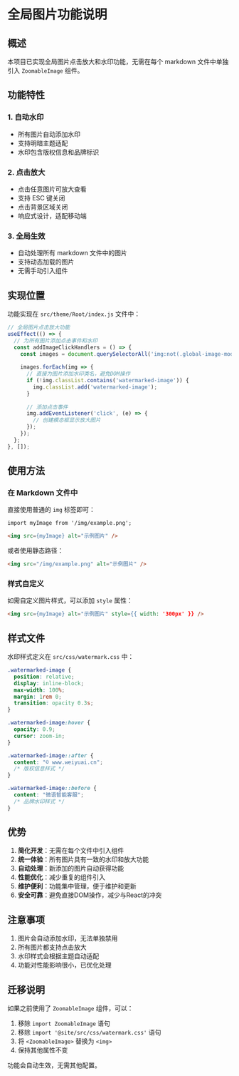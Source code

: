 # 全局图片功能说明

## 概述

本项目已实现全局图片点击放大和水印功能，无需在每个 markdown 文件中单独引入 `ZoomableImage` 组件。

## 功能特性

### 1. 自动水印
- 所有图片自动添加水印
- 支持明暗主题适配
- 水印包含版权信息和品牌标识

### 2. 点击放大
- 点击任意图片可放大查看
- 支持 ESC 键关闭
- 点击背景区域关闭
- 响应式设计，适配移动端

### 3. 全局生效
- 自动处理所有 markdown 文件中的图片
- 支持动态加载的图片
- 无需手动引入组件

## 实现位置

功能实现在 `src/theme/Root/index.js` 文件中：

```javascript
// 全局图片点击放大功能
useEffect(() => {
  // 为所有图片添加点击事件和水印
  const addImageClickHandlers = () => {
    const images = document.querySelectorAll('img:not(.global-image-modal-content img)');
    
    images.forEach(img => {
      // 直接为图片添加水印类名，避免DOM操作
      if (!img.classList.contains('watermarked-image')) {
        img.classList.add('watermarked-image');
      }
      
      // 添加点击事件
      img.addEventListener('click', (e) => {
        // 创建模态框显示放大图片
      });
    });
  };
}, []);
```

## 使用方法

### 在 Markdown 文件中

直接使用普通的 `img` 标签即可：

```markdown
import myImage from '/img/example.png';

<img src={myImage} alt="示例图片" />
```

或者使用静态路径：

```markdown
<img src="/img/example.png" alt="示例图片" />
```

### 样式自定义

如需自定义图片样式，可以添加 `style` 属性：

```markdown
<img src={myImage} alt="示例图片" style={{ width: '300px' }} />
```

## 样式文件

水印样式定义在 `src/css/watermark.css` 中：

```css
.watermarked-image {
  position: relative;
  display: inline-block;
  max-width: 100%;
  margin: 1rem 0;
  transition: opacity 0.3s;
}

.watermarked-image:hover {
  opacity: 0.9;
  cursor: zoom-in;
}

.watermarked-image::after {
  content: "© www.weiyuai.cn";
  /* 版权信息样式 */
}

.watermarked-image::before {
  content: "微语智能客服";
  /* 品牌水印样式 */
}
```

## 优势

1. **简化开发**：无需在每个文件中引入组件
2. **统一体验**：所有图片具有一致的水印和放大功能
3. **自动处理**：新添加的图片自动获得功能
4. **性能优化**：减少重复的组件引入
5. **维护便利**：功能集中管理，便于维护和更新
6. **安全可靠**：避免直接DOM操作，减少与React的冲突

## 注意事项

1. 图片会自动添加水印，无法单独禁用
2. 所有图片都支持点击放大
3. 水印样式会根据主题自动适配
4. 功能对性能影响很小，已优化处理

## 迁移说明

如果之前使用了 `ZoomableImage` 组件，可以：

1. 移除 `import ZoomableImage` 语句
2. 移除 `import '@site/src/css/watermark.css'` 语句
3. 将 `<ZoomableImage>` 替换为 `<img>`
4. 保持其他属性不变

功能会自动生效，无需其他配置。 